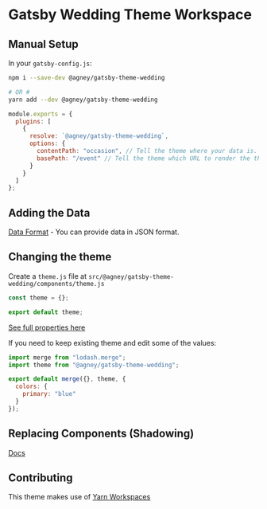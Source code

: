# Gatsby Wedding Theme Workspace

## Manual Setup

In your `gatsby-config.js`:

```bash
npm i --save-dev @agney/gatsby-theme-wedding

# OR #
yarn add --dev @agney/gatsby-theme-wedding
```

```js
module.exports = {
  plugins: [
    {
      resolve: `@agney/gatsby-theme-wedding`,
      options: {
        contentPath: "occasion", // Tell the theme where your data is.
        basePath: "/event" // Tell the theme which URL to render the theme at.
      }
    }
  ]
};
```

## Adding the Data

[Data Format](https://github.com/BoyWithSilverWings/gatsby-wedding-theme/blob/master/gatsby-theme-wedding/data/event.json) - You can provide data in JSON format.

## Changing the theme

Create a `theme.js` file at `src/@agney/gatsby-theme-wedding/components/theme.js`

```js
const theme = {};

export default theme;
```

[See full properties here](https://github.com/BoyWithSilverWings/gatsby-wedding-theme/blob/master/gatsby-theme-wedding/src/components/theme.js)

If you need to keep existing theme and edit some of the values:

```js
import merge from "lodash.merge";
import theme from "@agney/gatsby-theme-wedding";

export default merge({}, theme, {
  colors: {
    primary: "blue"
  }
});
```

## Replacing Components (Shadowing)

[Docs](https://www.gatsbyjs.org/docs/themes/shadowing/)

## Contributing

This theme makes use of [Yarn Workspaces](https://yarnpkg.com/lang/en/docs/workspaces/)

```

```
